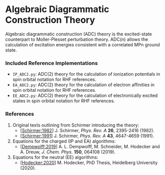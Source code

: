 Algebraic Diagrammatic Construction Theory
==========================================
Algebraic diagrammatic construction (ADC) theory is the excited-state counterpart
to Moller-Plesset perturbation theory. ADC(n) allows the calculation of excitation
energies consistent with a correlated MPn ground state.

### Included Reference Implementations
 - `IP_ADC2.py`: ADC(2) theory for the calculation of ionization potentials in spin orbital notation for RHF references.
 - `EA_ADC2.py`: ADC(2) theory for the calculation of electron affinities in spin orbital notation for RHF references.
 - `EE_ADC2.py`: ADC(2) theory for the calculation of electronically excited states in spin orbital notation for RHF references.

### References
 1) Original texts outlining from Schirmer introducing the theory:
    - [[Schirmer:1982](https://doi.org/10.1103/PhysRevA.26.2395)] J. Schirmer, *Phys. Rev. A* **26**, 2395-2416 (1982).
    - [[Schirmer:1991](https://doi.org/10.1103/PhysRevA.43.4647)] J. Schirmer, *Phys. Rev. A* **43**, 4647-4659 (1991).
 2) Equations for the charged (IP and EA) algorithms:
    - [[Dempwolff:2019](https://doi.org/10.1063/1.5137794)] A. L. Dempwolff, M. Schneider, M. Hodecker and A. Dreuw, *J. Chem. Phys.* **150**, 064108 (2019).
 3) Equations for the neutral (EE) algorithms:
    - [[Hodecker:2020](http://archiv.ub.uni-heidelberg.de/volltextserver/28275/1/Dissertation_Hodecker_Manuel.pdf)] M. Hodecker, PhD Thesis, Heidelberg University (2020).
